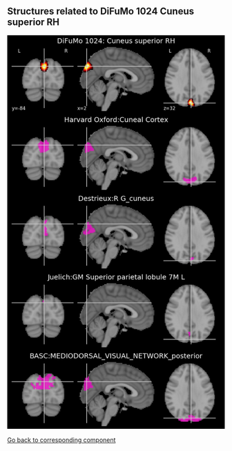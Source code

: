 


## Structures related to DiFuMo 1024 Cuneus superior RH

![1007](1007.jpg "Structures related to DiFuMo 1024 Cuneus superior RH")

[Go back to corresponding component](https://parietal-inria.github.io/DiFuMo/1024/html/1007.html)